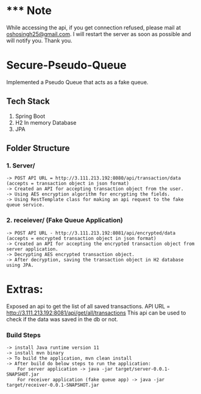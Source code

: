 # *** Note
  While accessing the api, if you get connection refused, please mail at oshosingh25@gmail.com.
  I will restart the server as soon as possible and will notify you.
  Thank you.

# Secure-Pseudo-Queue
Implemented a Pseudo Queue that acts as a fake queue.

## Tech Stack
1. Spring Boot
2. H2 In memory Database
3. JPA

## Folder Structure
### 1. Server/  
    -> POST API URL = http://3.111.213.192:8080/api/transaction/data  (accepts = transaction object in json format) 
    -> Created an API for accepting transaction object from the user. 
    -> Using AES encryption algorithm for encrypting the fields. 
    -> Using RestTemplate class for making an api request to the fake queue service. 

### 2. receiever/ (Fake Queue Application) <br />
    -> POST API URL - http://3.111.213.192:8081/api/encrypted/data   (accepts = encrypted transaction object in json format) 
    -> Created an API for accepting the encrypted transaction object from server application. 
    -> Decrypting AES encrypted transaction object. 
    -> After decryption, saving the transaction object in H2 database using JPA. 
   
# Extras: <br />
Exposed an api to get the list of all saved transactions. 
API URL = http://3.111.213.192:8081/api/get/all/transactions
This api can be used to check if the data was saved in the db or not.


### Build Steps
    -> install Java runtime version 11
    -> install mvn binary
    -> To build the application, mvn clean install
    -> After build do below steps to run the application:
        For server application -> java -jar target/server-0.0.1-SNAPSHOT.jar
        For receiver application (fake queue app) -> java -jar target/receiver-0.0.1-SNAPSHOT.jar
        
